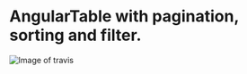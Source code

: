 # AngularTable with pagination, sorting and filter.
![Image of travis](https://travis-ci.org/RatanPaul/angularTable.svg)
